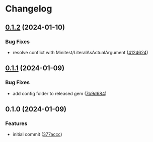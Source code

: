 # Changelog

## [0.1.2](https://github.com/seuros/rubocop-trailblazer/compare/v0.1.1...v0.1.2) (2024-01-10)


### Bug Fixes

* resolve conflict with Minitest/LiteralAsActualArgument ([4124624](https://github.com/seuros/rubocop-trailblazer/commit/412462474ab8e15ffa77ec251baf140de64f6126))

## [0.1.1](https://github.com/seuros/rubocop-trailblazer/compare/v0.1.0...v0.1.1) (2024-01-09)


### Bug Fixes

* add config folder to released gem ([7b9d684](https://github.com/seuros/rubocop-trailblazer/commit/7b9d68441e994149ea3407280dccd9383cceafe3))

## 0.1.0 (2024-01-09)


### Features

* initial commit ([377accc](https://github.com/seuros/rubocop-trailblazer/commit/377acccfe21842c3e0e85c8d346fb6ff39929704))
